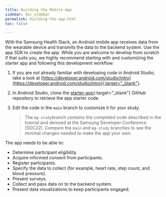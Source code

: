 ```yaml
---
title: Building the Mobile App
sidebar: doc_sidebar
permalink: building-the-app.html
toc: false

---
```

With the Samsung Health Stack, an Android mobile app receives data from the wearable device and transmits the data to the backend system. Use the app SDK to create the app. While you are welcome to develop from scratch if that suits you, we highly recommend starting with and customizing the starter app and following this development workflow:

1. If you are not already familiar with developing code in Android Studio, take a look at [https://developer.android.com/studio/intro](https://developer.android.com/studio/intro){:target="_blank"}.
2. In Android Studio, clone the [starter-app](https://github.com/S-HealthStack/starter-app){:target="_blank"} GitHub repository to retrieve the app starter code.
3. Edit the code in the `main` branch to customize it for your study.

   > The `mg-study`branch contains the completed code described in the tutorial and demoed at the Samsung Developer Conference (SDC22). Compare  the `main` and `mg-study` branches to see the minimal changes needed to make the app your own.

The app needs to be able to:

* Determine participant eligibility.
* Acquire informed consent from participants.
* Register participants.
* Specify the data to collect (for example, heart rate, step count, and blood pressure).
* Present surveys.
* Collect and pass data on to the backend system.
* Present data visualizations to keep participants engaged.
